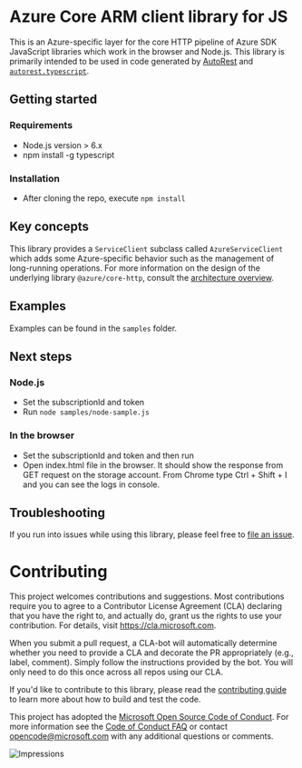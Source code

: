# Azure Core ARM client library for JS

This is an Azure-specific layer for the core HTTP pipeline of Azure SDK JavaScript libraries which work in the browser and Node.js. This library is primarily intended to be used in code generated by [AutoRest](https://github.com/Azure/Autorest) and [`autorest.typescript`](https://github.com/Azure/autorest.typescript).

## Getting started

### Requirements

- Node.js version > 6.x
- npm install -g typescript

### Installation

- After cloning the repo, execute `npm install`

## Key concepts

This library provides a `ServiceClient` subclass called `AzureServiceClient` which adds some Azure-specific behavior such as the management of long-running operations.  For more information on the design of the underlying library `@azure/core-http`, consult the [architecture overview](https://github.com/Azure/azure-sdk-for-js/blob/master/sdk/core/core-http/docs/architectureOverview.md).

## Examples

Examples can be found in the `samples` folder.

## Next steps

### Node.js

- Set the subscriptionId and token
- Run `node samples/node-sample.js`

### In the browser

- Set the subscriptionId and token and then run
- Open index.html file in the browser. It should show the response from GET request on the storage account. From Chrome type Ctrl + Shift + I and you can see the logs in console.

## Troubleshooting

If you run into issues while using this library, please feel free to [file an issue](https://github.com/Azure/azure-sdk-for-js/issues/new).

# Contributing

This project welcomes contributions and suggestions. Most contributions require you to agree to a
Contributor License Agreement (CLA) declaring that you have the right to, and actually do, grant us
the rights to use your contribution. For details, visit https://cla.microsoft.com.

When you submit a pull request, a CLA-bot will automatically determine whether you need to provide
a CLA and decorate the PR appropriately (e.g., label, comment). Simply follow the instructions
provided by the bot. You will only need to do this once across all repos using our CLA.

If you'd like to contribute to this library, please read the [contributing guide](../../../CONTRIBUTING.md) to learn more about how to build and test the code.

This project has adopted the [Microsoft Open Source Code of Conduct](https://opensource.microsoft.com/codeofconduct/).
For more information see the [Code of Conduct FAQ](https://opensource.microsoft.com/codeofconduct/faq/) or
contact [opencode@microsoft.com](mailto:opencode@microsoft.com) with any additional questions or comments.


![Impressions](https://azure-sdk-impressions.azurewebsites.net/api/impressions/azure-sdk-for-js%2Fsdk%2Fcore%2Fcore-arm%2FREADME.png)
